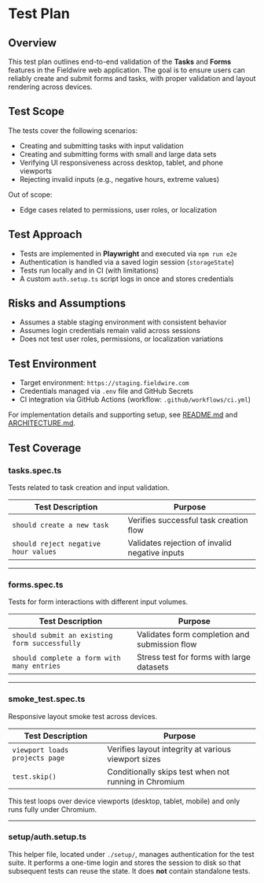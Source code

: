 # Test Plan

## Overview

This test plan outlines end-to-end validation of the **Tasks** and **Forms** features in the Fieldwire web application. The goal is to ensure users can reliably create and submit forms and tasks, with proper validation and layout rendering across devices.

## Test Scope

The tests cover the following scenarios:

- Creating and submitting tasks with input validation
- Creating and submitting forms with small and large data sets
- Verifying UI responsiveness across desktop, tablet, and phone viewports
- Rejecting invalid inputs (e.g., negative hours, extreme values)

Out of scope:
- Edge cases related to permissions, user roles, or localization

## Test Approach

- Tests are implemented in **Playwright** and executed via `npm run e2e`
- Authentication is handled via a saved login session (`storageState`)
- Tests run locally and in CI (with limitations)
- A custom `auth.setup.ts` script logs in once and stores credentials

## Risks and Assumptions

- Assumes a stable staging environment with consistent behavior
- Assumes login credentials remain valid across sessions
- Does not test user roles, permissions, or localization variations

## Test Environment

- Target environment: `https://staging.fieldwire.com`
- Credentials managed via `.env` file and GitHub Secrets
- CI integration via GitHub Actions (workflow: `.github/workflows/ci.yml`)

For implementation details and supporting setup, see [README.md](./README.md) and [ARCHITECTURE.md](./ARCHITECTURE.md).

## Test Coverage

### tasks.spec.ts

Tests related to task creation and input validation.

| Test Description                             | Purpose                                                |
|---------------------------------------------|--------------------------------------------------------|
| `should create a new task`                  | Verifies successful task creation flow                 |
| `should reject negative hour values`        | Validates rejection of invalid negative inputs         |

---

### forms.spec.ts

Tests for form interactions with different input volumes.

| Test Description                                 | Purpose                                                |
|--------------------------------------------------|--------------------------------------------------------|
| `should submit an existing form successfully`    | Validates form completion and submission flow          |
| `should complete a form with many entries`       | Stress test for forms with large datasets              |

---

### smoke_test.spec.ts

Responsive layout smoke test across devices.

| Test Description                          | Purpose                                                  |
|-------------------------------------------|----------------------------------------------------------|
| `viewport loads projects page`            | Verifies layout integrity at various viewport sizes      |
| `test.skip()`                             | Conditionally skips test when not running in Chromium    |

This test loops over device viewports (desktop, tablet, mobile) and only runs fully under Chromium.

---

### setup/auth.setup.ts

This helper file, located under `./setup/`, manages authentication for the test suite. It performs a one-time login and stores the session to disk so that subsequent tests can reuse the state. It does **not** contain standalone tests.
